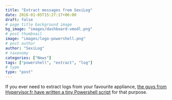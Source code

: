 ```yaml
---
title: "Extract messages from SexiLog"
date: 2016-01-05T15:27:17+06:00
draft: false
# page title background image
bg_image: "images/dashboard-vmodl.png"
# post thumbnail
image: "images/logo-powershell.png"
# post author
author: "SexiLog"
# taxonomy
categories: ["News"]
tags: ["powershell", "extract", "log"]
# type
type: "post"
---
```


If you ever need to extract logs from your favourite appliance, [the guys from Hypervisor.fr have written a tiny Powershell script](http://www.hypervisor.fr/?p=5646) for that purpose.
